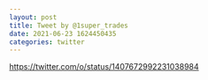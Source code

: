 ```yaml
--- 
layout: post 
title: Tweet by @1super_trades 
date: 2021-06-23 1624450435 
categories: twitter 
--- 
```

https://twitter.com/o/status/1407672992231038984